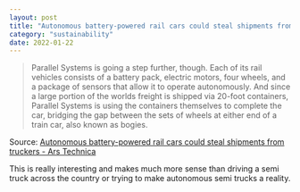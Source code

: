 ```yaml
---
layout: post
title: "Autonomous battery-powered rail cars could steal shipments from truckers"
category: "sustainability"
date: 2022-01-22
---
```


> Parallel Systems is going a step further, though. Each of its rail vehicles consists of a battery pack, electric motors, four wheels, and a package of sensors that allow it to operate autonomously. And since a large portion of the worlds freight is shipped via 20-foot containers, Parallel Systems is using the containers themselves to complete the car, bridging the gap between the sets of wheels at either end of a train car, also known as bogies.

Source: [Autonomous battery-powered rail cars could steal shipments from truckers - Ars Technica](https://arstechnica.com/cars/2022/01/moving-more-with-less-freight-startup-bets-on-autonomous-electric-rail-cars/)

This is really interesting and makes much more sense than driving a semi truck across the country or trying to make autonomous semi trucks a reality.
